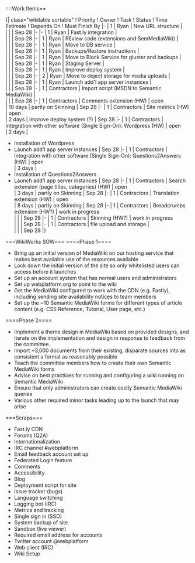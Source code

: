 ==Work Items==

{| class="wikitable sortable"
! Priority
! Owner
! Task
! Status
! Time Estimate
! Depends On
! Must Finish By
|-
| 1
| Ryan
| New URL structure
|                                        
| 
| 
| Sep 28
|-
|-
| 1
| Ryan
| Fast.ly integration
|                                        
| 
| 
| Sep 28
|-
| 1
| Ryan
| REview code (extensions and SemMediaWiki)
|                                        
| 
| 
| Sep 28
|-
| 1
| Ryan
| Move to DB service
|                                        
| 
| 
| Sep 28
|-
| 1
| Ryan
| Backups/Restore instructions
|                                        
| 
| 
| Sep 28
|-
| 1
| Ryan
| Move to Block Service for gluster and backups
|                                        
| 
| 
| Sep 28
|-
| 1
| Ryan
| Staging Server
|                                        
| 
| 
| Sep 28
|-
| 1
| Ryan
| Improve deploy system
|                                        
| 
| 
| Sep 28
|-
| 2
| Ryan
| Move to object storage for media uploads
|                                        
| 
| 
| Sep 28
|-
| 1
| Ryan
| Launch add'l app server instances
|                                        
| 
| 
| Sep 28
|-
| 1
| Contractors
| Import script (MSDN to Semantic MediaWiki)
|                                        
| 
| 
| Sep 28
|-
| 1
| Contractors
| Comments extension (HW)
| open                                       
| 10 days
| partly on Skinning
| Sep 28
|-
| 1
| Contractors
| Site metrics (HW)
| open                                       
| 2 days
| Improve deploy system (?)
| Sep 28
|-
| 1
| Contractors
| Integration with other software (Single Sign-On): Wordpress (HW)
| open                                       
| 2 days
| 
* Installation of Wordpress
* Launch add'l app server instances 
| Sep 28
|-
| 1
| Contractors
| Integration with other software (Single Sign-On): Questions2Answers (HW)
| open                                       
| 3 days
| 
* Installation of Questions2Answers
* Launch add'l app server instances 
| Sep 28
|-
| 1
| Contractors
| Search extension (page titles, categories) (HW)
| open                                       
| 3 days
| partly on Skinning
| Sep 28
|-
| 1
| Contractors
| Translation extension (HW)
| open                                       
| 8 days
| partly on Skinning
| Sep 28
|-
| 1
| Contractors
| Breadcrumbs extension (HW?)
| work in progress                                       
| 
| 
| Sep 28
|-
| 1
| Contractors
| Skinning (HW?)
| work in progress                                       
| 
| 
| Sep 28
|-
| 1
| Contractors
| file upload and storage
|                                        
| 
| 
| Sep 28
|}




===WikiWorks SOW===
====Phase 1====
* Bring up an initial version of MediaWiki on our hosting service that makes best available use of the resources available
* Lock down the initial version of the site so only whitelisted users can access before it launches
* Set up an account system that has normal users and administrators
* Set up webplatform.org to point to the wiki
* Get the MediaWiki configured to work with the CDN (e.g. Fastly), including sending site availability notices to team members
* Set up the ~10 Semantic MediaWiki forms for different types of article content (e.g. CSS Reference, Tutorial, User page, etc.)

====Phase 2====
* Implement a theme design in MediaWiki based on provided designs, and iterate on the implementation and design in response to feedback from the committee.
* Import ~3,000 documents from their existing, disparate sources into as consistent a format as reasonably possible
* Teach the committee members how to create their own Semantic MediaWiki forms
* Advise on best practices for running and configuring a wiki running on Semantic MediaWiki
* Ensure that only administrators can create costly Semantic MediaWiki queries
* Various other required minor tasks leading up to the launch that may arise

===Scraps===
* Fast.ly CDN
* Forums (Q2A)
* Internationalization
* IRC channel #webplatform
* Email feedback account set up
* Federated Login feature
* Comments
* Accessibility
* Blog
* Deployment script for site
* Issue tracker (bugs)
* Language switching
* Logging bot (IRC)
* Metrics and tracking
* Single sign in (SSO)
* System backup of site
* Sandbox (live viewer)
* Required email address for accounts
* Twitter account @webplatform
* Web client (IRC)
* Wiki Setup
